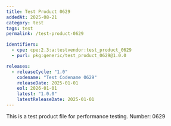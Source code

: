 ```yaml
---
title: Test Product 0629
addedAt: 2025-08-21
category: test
tags: test
permalink: /test-product-0629

identifiers:
  - cpe: cpe:2.3:a:testvendor:test_product_0629
  - purl: pkg:generic/test_product_0629@1.0.0

releases:
  - releaseCycle: "1.0"
    codename: "Test Codename 0629"
    releaseDate: 2025-01-01
    eol: 2026-01-01
    latest: "1.0.0"
    latestReleaseDate: 2025-01-01
---
```


This is a test product file for performance testing. Number: 0629
